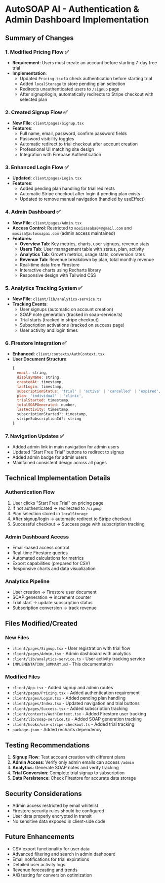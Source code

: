 # AutoSOAP AI - Authentication & Admin Dashboard Implementation

## Summary of Changes

### 1. Modified Pricing Flow ✅

- **Requirement**: Users must create an account before starting 7-day free trial
- **Implementation**:
  - Updated `Pricing.tsx` to check authentication before starting trial
  - Added `localStorage` to store pending plan selection
  - Redirects unauthenticated users to `/signup` page
  - After signup/login, automatically redirects to Stripe checkout with selected plan

### 2. Created Signup Flow ✅

- **New File**: `client/pages/Signup.tsx`
- **Features**:
  - Full name, email, password, confirm password fields
  - Password visibility toggles
  - Automatic redirect to trial checkout after account creation
  - Professional UI matching site design
  - Integration with Firebase Authentication

### 3. Enhanced Login Flow ✅

- **Updated**: `client/pages/Login.tsx`
- **Features**:
  - Added pending plan handling for trial redirects
  - Automatic Stripe checkout after login if pending plan exists
  - Updated to remove manual navigation (handled by useEffect)

### 4. Admin Dashboard ✅

- **New File**: `client/pages/Admin.tsx`
- **Access Control**: Restricted to `mosisasaba04@gmail.com` and `mosisa@autosoapai.com` (admin access maintained)
- **Features**:
  - **Overview Tab**: Key metrics, charts, user signups, revenue stats
  - **Users Tab**: User management table with status, plan, activity
  - **Analytics Tab**: Growth metrics, usage stats, conversion rates
  - **Revenue Tab**: Revenue breakdown by plan, total monthly revenue
  - Real-time data from Firestore
  - Interactive charts using Recharts library
  - Responsive design with Tailwind CSS

### 5. Analytics Tracking System ✅

- **New File**: `client/lib/analytics-service.ts`
- **Tracking Events**:
  - User signups (automatic on account creation)
  - SOAP note generation (tracked in soap-service.ts)
  - Trial starts (tracked in stripe checkout)
  - Subscription activations (tracked on success page)
  - User activity and login times

### 6. Firestore Integration ✅

- **Enhanced**: `client/contexts/AuthContext.tsx`
- **User Document Structure**:
  ```javascript
  {
    email: string,
    displayName: string,
    createdAt: timestamp,
    lastLogin: timestamp,
    subscriptionStatus: 'trial' | 'active' | 'cancelled' | 'expired',
    plan: 'individual' | 'clinic',
    trialStarted: timestamp,
    totalSOAPGenerated: number,
    lastActivity: timestamp,
    subscriptionStarted?: timestamp,
    stripeSubscriptionId?: string
  }
  ```

### 7. Navigation Updates ✅

- Added admin link in main navigation for admin users
- Updated "Start Free Trial" buttons to redirect to signup
- Added admin badge for admin users
- Maintained consistent design across all pages

## Technical Implementation Details

### Authentication Flow

1. User clicks "Start Free Trial" on pricing page
2. If not authenticated → redirected to `/signup`
3. Plan selection stored in `localStorage`
4. After signup/login → automatic redirect to Stripe checkout
5. Successful checkout → Success page with subscription tracking

### Admin Dashboard Access

- Email-based access control
- Real-time Firestore queries
- Automated calculations for metrics
- Export capabilities (prepared for CSV)
- Responsive charts and data visualization

### Analytics Pipeline

- User creation → Firestore user document
- SOAP generation → increment counter
- Trial start → update subscription status
- Subscription conversion → track revenue

## Files Modified/Created

### New Files

- `client/pages/Signup.tsx` - User registration with trial flow
- `client/pages/Admin.tsx` - Admin dashboard with analytics
- `client/lib/analytics-service.ts` - User activity tracking service
- `IMPLEMENTATION_SUMMARY.md` - This documentation

### Modified Files

- `client/App.tsx` - Added signup and admin routes
- `client/pages/Pricing.tsx` - Added authentication requirement
- `client/pages/Login.tsx` - Added pending plan handling
- `client/pages/Index.tsx` - Updated navigation and trial buttons
- `client/pages/Success.tsx` - Added subscription tracking
- `client/contexts/AuthContext.tsx` - Added Firestore user tracking
- `client/lib/soap-service.ts` - Added SOAP generation tracking
- `client/hooks/use-stripe-checkout.ts` - Added trial tracking
- `package.json` - Added recharts dependency

## Testing Recommendations

1. **Signup Flow**: Test account creation with different plans
2. **Admin Access**: Verify only admin emails can access `/admin`
3. **Analytics**: Generate SOAP notes and verify tracking
4. **Trial Conversion**: Complete trial signup to subscription
5. **Data Persistence**: Check Firestore for accurate data storage

## Security Considerations

- Admin access restricted by email whitelist
- Firestore security rules should be configured
- User data properly encrypted in transit
- No sensitive data exposed in client-side code

## Future Enhancements

- CSV export functionality for user data
- Advanced filtering and search in admin dashboard
- Email notifications for trial expirations
- Detailed user activity logs
- Revenue forecasting and trends
- A/B testing for conversion optimization
